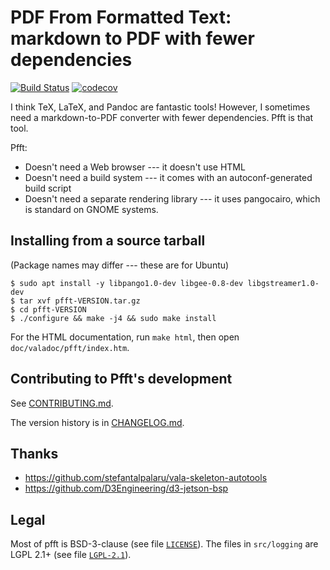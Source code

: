 # PDF From Formatted Text: markdown to PDF with fewer dependencies

[![Build Status](https://travis-ci.com/cxw42/pfft.svg?branch=master)](https://travis-ci.com/cxw42/pfft)
[![codecov](https://codecov.io/gh/cxw42/pfft/branch/master/graph/badge.svg)](https://codecov.io/gh/cxw42/pfft)

I think TeX, LaTeX, and Pandoc are fantastic tools!  However, I sometimes
need a markdown-to-PDF converter with fewer dependencies.  Pfft is that tool.

Pfft:

- Doesn't need a Web browser --- it doesn't use HTML
- Doesn't need a build system --- it comes with an autoconf-generated build
  script
- Doesn't need a separate rendering library --- it uses pangocairo, which
  is standard on GNOME systems.

## Installing from a source tarball

(Package names may differ --- these are for Ubuntu)

    $ sudo apt install -y libpango1.0-dev libgee-0.8-dev libgstreamer1.0-dev
    $ tar xvf pfft-VERSION.tar.gz
    $ cd pfft-VERSION
    $ ./configure && make -j4 && sudo make install

For the HTML documentation, run `make html`, then open
`doc/valadoc/pfft/index.htm`.

## Contributing to Pfft's development

See [CONTRIBUTING.md](CONTRIBUTING.md).

The version history is in [CHANGELOG.md](CHANGELOG.md).

## Thanks

- <https://github.com/stefantalpalaru/vala-skeleton-autotools>
- <https://github.com/D3Engineering/d3-jetson-bsp>

## Legal

Most of pfft is BSD-3-clause (see file [`LICENSE`](LICENSE)).  The files in `src/logging`
are LGPL 2.1+ (see file [`LGPL-2.1`](LGPL-2.1)).
